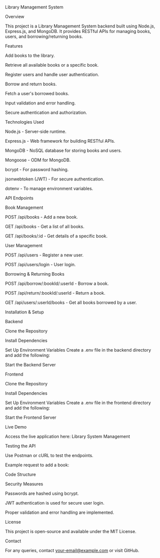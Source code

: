 Library Management System

Overview

This project is a Library Management System backend built using Node.js, Express.js, and MongoDB. It provides RESTful APIs for managing books, users, and borrowing/returning books.

Features

Add books to the library.

Retrieve all available books or a specific book.

Register users and handle user authentication.

Borrow and return books.

Fetch a user's borrowed books.

Input validation and error handling.

Secure authentication and authorization.

Technologies Used

Node.js - Server-side runtime.

Express.js - Web framework for building RESTful APIs.

MongoDB - NoSQL database for storing books and users.

Mongoose - ODM for MongoDB.

bcrypt - For password hashing.

jsonwebtoken (JWT) - For secure authentication.

dotenv - To manage environment variables.

API Endpoints

Book Management

POST /api/books - Add a new book.

GET /api/books - Get a list of all books.

GET /api/books/:id - Get details of a specific book.

User Management

POST /api/users - Register a new user.

POST /api/users/login - User login.

Borrowing & Returning Books

POST /api/borrow/:bookId/:userId - Borrow a book.

POST /api/return/:bookId/:userId - Return a book.

GET /api/users/:userId/books - Get all books borrowed by a user.

Installation & Setup

Backend

Clone the Repository

Install Dependencies

Set Up Environment Variables
Create a .env file in the backend directory and add the following:

Start the Backend Server

Frontend

Clone the Repository

Install Dependencies

Set Up Environment Variables
Create a .env file in the frontend directory and add the following:

Start the Frontend Server

Live Demo

Access the live application here:
Library System Management

Testing the API

Use Postman or cURL to test the endpoints.

Example request to add a book:

Code Structure

Security Measures

Passwords are hashed using bcrypt.

JWT authentication is used for secure user login.

Proper validation and error handling are implemented.

License

This project is open-source and available under the MIT License.

Contact

For any queries, contact your-email@example.com or visit GitHub.

